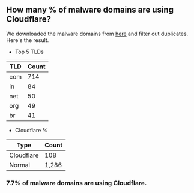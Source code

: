 ## How many % of malware domains are using Cloudflare?


We downloaded the malware domains from [here](https://urlhaus.abuse.ch) and filter out duplicates.
Here's the result.


[//]: # (start replacement)


- Top 5 TLDs

| TLD | Count |
| --- | --- |
| com | 714 |
| in | 84 |
| net | 50 |
| org | 49 |
| br | 41 |


- Cloudflare %

| Type | Count |
| --- | --- |
| Cloudflare | 108 |
| Normal | 1,286 |


### 7.7% of malware domains are using Cloudflare.